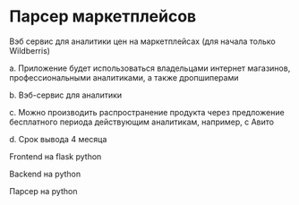 # Парсер маркетплейсов

Вэб сервис для аналитики цен на маркетплейсах (для начала только Wildberris) 

a.	Приложение будет использоваться владельцами интернет магазинов, профессиональными аналитиками, а также дропшиперами  

b.	Вэб-сервис для аналитики  

c.	Можно производить распространение продукта через предложение бесплатного периода действующим аналитикам, например, с Авито  

d.	Срок вывода 4 месяца  


Frontend на flask python  

Backend на python  

Парсер на python  

